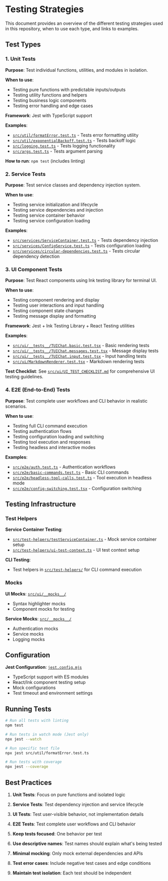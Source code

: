 # Testing Strategies

This document provides an overview of the different testing strategies used in this repository, when to use each type, and links to examples.

## Test Types

### 1. Unit Tests

**Purpose**: Test individual functions, utilities, and modules in isolation.

**When to use**:

- Testing pure functions with predictable inputs/outputs
- Testing utility functions and helpers
- Testing business logic components
- Testing error handling and edge cases

**Framework**: Jest with TypeScript support

**Examples**:

- [`src/util/formatError.test.ts`](../src/util/formatError.test.ts) - Tests error formatting utility
- [`src/util/exponentialBackoff.test.ts`](../src/util/exponentialBackoff.test.ts) - Tests backoff logic
- [`src/logging.test.ts`](../src/logging.test.ts) - Tests logging functionality
- [`src/args.test.ts`](../src/args.test.ts) - Tests argument parsing

**How to run**: `npm test` (includes linting)

### 2. Service Tests

**Purpose**: Test service classes and dependency injection system.

**When to use**:

- Testing service initialization and lifecycle
- Testing service dependencies and injection
- Testing service container behavior
- Testing service configuration loading

**Examples**:

- [`src/services/ServiceContainer.test.ts`](../src/services/ServiceContainer.test.ts) - Tests dependency injection
- [`src/services/ConfigService.test.ts`](../src/services/ConfigService.test.ts) - Tests configuration loading
- [`src/services/circular-dependencies.test.ts`](../src/services/circular-dependencies.test.ts) - Tests circular dependency detection

### 3. UI Component Tests

**Purpose**: Test React components using Ink testing library for terminal UI.

**When to use**:

- Testing component rendering and display
- Testing user interactions and input handling
- Testing component state changes
- Testing message display and formatting

**Framework**: Jest + Ink Testing Library + React Testing utilities

**Examples**:

- [`src/ui/__tests__/TUIChat.basic.test.tsx`](../src/ui/__tests__/TUIChat.basic.test.tsx) - Basic rendering tests
- [`src/ui/__tests__/TUIChat.messages.test.tsx`](../src/ui/__tests__/TUIChat.messages.test.tsx) - Message display tests
- [`src/ui/__tests__/TUIChat.input.test.tsx`](../src/ui/__tests__/TUIChat.input.test.tsx) - Input handling tests
- [`src/ui/MarkdownRenderer.test.tsx`](../src/ui/MarkdownRenderer.test.tsx) - Markdown rendering tests

**Test Checklist**: See [`src/ui/UI_TEST_CHECKLIST.md`](../src/ui/UI_TEST_CHECKLIST.md) for comprehensive UI testing guidelines.

### 4. E2E (End-to-End) Tests

**Purpose**: Test complete user workflows and CLI behavior in realistic scenarios.

**When to use**:

- Testing full CLI command execution
- Testing authentication flows
- Testing configuration loading and switching
- Testing tool execution and responses
- Testing headless and interactive modes

**Examples**:

- [`src/e2e/auth.test.ts`](../src/e2e/auth.test.ts) - Authentication workflows
- [`src/e2e/basic-commands.test.ts`](../src/e2e/basic-commands.test.ts) - Basic CLI commands
- [`src/e2e/headless-tool-calls.test.ts`](../src/e2e/headless-tool-calls.test.ts) - Tool execution in headless mode
- [`src/e2e/config-switching.test.tsx`](../src/e2e/config-switching.test.tsx) - Configuration switching

## Testing Infrastructure

### Test Helpers

**Service Container Testing**:

- [`src/test-helpers/testServiceContainer.ts`](../src/test-helpers/testServiceContainer.ts) - Mock service container setup
- [`src/test-helpers/ui-test-context.ts`](../src/test-helpers/ui-test-context.ts) - UI test context setup

**CLI Testing**:

- Test helpers in [`src/test-helpers/`](../src/test-helpers/) for CLI command execution

### Mocks

**UI Mocks**: [`src/ui/__mocks__/`](../src/ui/__mocks__/)

- Syntax highlighter mocks
- Component mocks for testing

**Service Mocks**: [`src/__mocks__/`](../src/__mocks__/)

- Authentication mocks
- Service mocks
- Logging mocks

## Configuration

**Jest Configuration**: [`jest.config.mjs`](../jest.config.mjs)

- TypeScript support with ES modules
- React/Ink component testing setup
- Mock configurations
- Test timeout and environment settings

## Running Tests

```bash
# Run all tests with linting
npm test

# Run tests in watch mode (Jest only)
npx jest --watch

# Run specific test file
npx jest src/util/formatError.test.ts

# Run tests with coverage
npx jest --coverage
```

## Best Practices

1. **Unit Tests**: Focus on pure functions and isolated logic
2. **Service Tests**: Test dependency injection and service lifecycle
3. **UI Tests**: Test user-visible behavior, not implementation details
4. **E2E Tests**: Test complete user workflows and CLI behavior

5. **Keep tests focused**: One behavior per test
6. **Use descriptive names**: Test names should explain what's being tested
7. **Minimal mocking**: Only mock external dependencies and APIs
8. **Test error cases**: Include negative test cases and edge conditions
9. **Maintain test isolation**: Each test should be independent
